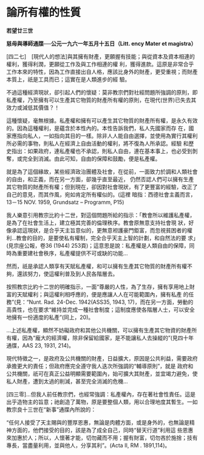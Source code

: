# 論所有權的性質


**若望廿三世**

**慈母與導師通牒──公元一九六一年五月十五日（Litt. ency Mater et magistra）**





[四二七]　[現代人的想法]與其擁有財產，更願握有技能；與從資本及資本相連的權利，獲得利潤，更願從工作及與工作相連的權
利，獲得進款。這原是非常合乎工作本來的特性，因為工作直接出自人格，應該比身外的財產，更受重視；而財產本質上，祇是工具而已；這實在是人類進步的經
驗。

不過這種經濟現狀，卻引起人們的懷疑：莫非教宗們對社經問題所強調的原則，即私產權，乃至擁有可以生產其它物質的財產所有權的原則，在現代(世界)已失去其效力或減低其價值？！

這種懷疑，毫無根據。私產權和擁有可以產生其它物質的財產所有權，是永久有效的。因為這種權利，是蘊含於本性內的。本性告訴我們，私人先國家而存
在，國家應指向私人，一如指向其目的一樣。除非人人能自由選擇，並使用為實行其權利所必需的事物，則私人在經濟上自由活動的權利，將不復為人所承認。經驗
和歷史指出：如果政府，連私產權也不承認，則私人自由，連在基本事上，也必受到剝奪，或完全到消滅。由此可知，自由的保障和鼓勵，便是私產權。

就是為了這個緣故，某些經濟政治團體及社會，在從前，一面致力於調和人類社會的自由，和正義，而在另一方面，卻幾乎直至最近，
仍然否認人們可以擁有生產其它物質的財產所有權；但到現在，卻因對社會現狀，有了更豐富的經驗，改正了自己的意見，而其作風，宛如肯定所有權似的。(這裡
暗指：西德社會主義而言，13－15 NOV. 1959, Grundsatz – Programm, P15)

我人樂意引用教宗比約十二世，對這個問題所給的指示：「教會所以維護私產權，是為了在社會生活上，建立極其完善的倫理秩序。教會原無意支持社會現
狀，好像承認這現狀，是合乎天主旨意似的，更無意袒護豪門鉅富，而忽視貧困者的權利…教會的目的，是要使私有權制，完全合乎天主上智的計劃，和自然法的要
求」(見宗座公報，卷36 (1944) 253頁)；這意思是說：私產權是人類自由的保障，同時為重要建社會秩序，私產權提供不可或缺的功能…

然而，祇是承認人類享有天賦私產權，和可以擁有生產其它物質的財產所有權不夠，還該努力，使這權利普及到人民各階層去。

按照教宗比約十二世的明確指示，一面“尊嚴的人性，為了生存，擁有享用地上財富的天賦權利；與這權利相呼應的，便是應讓人人在可能範圍內，擁有私產
的任務”(見：“Nunt. Rad. 24-Dec. 1942(ASS35, 1943, 
17)，而在另一方面，勞動的高貴性，也在要求“維持並完成一種社會制度；這制度應使各階層人士，可以安全地擁有一份適度的私產”(同上，20)。

…上述私產權，顯然不妨礙政府和其他公共機關，可以擁有生產其它物資的財產所有權，因為“龐大的經濟權，除非保留給國家，是不能讓私人去操縱的”(見四十年通牒，AAS 23, 1931, 214)。

現代特徵之一，是政府及公共機關的財產，日益擴大，原因是公共利益，需要政府承擔更大的責任；但政府應完全遵守我人迭次所強調的“輔導原則”，就是
政府和公共機關，祇可在真正公益明顯需要範圍內，始可擴大其財產，並宜竭力避免，使私人財產，遭到太過的削減，甚至完全消滅的危機…

[四三零]…但我人前任教宗們，也經常強調：私產權內，存在著社會性責任。這是出乎造物主的旨意；祂創造了萬物，原是要整個人類，用以合理地度其暫生。一如教宗良十三世在“新事”通牒內所說的：

“任何人接受了天主賜與的豐厚恩惠，無論是肉體方面，或是身外的，也無論是精神方面的，他們接受的目的，該是為了成全自己，同時“替天行道”利用這
些恩惠來加惠於人；所以，人懷著才能，切勿藏而不用；握有財富，切勿吝於施捨；技有專長，當盡量利用，並與他人，分享其利”。(Acta II, RM .
 1891,114)。

